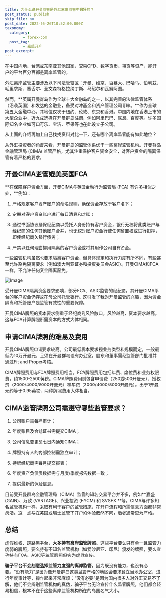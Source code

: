 ```yaml
---
title: 为什么说开曼监管是外汇离岸监管中最好的？
post_status: publish
skip_file: no
post_date: 2022-05-26T10:52:00.000Z
taxonomy:
  category:
        - forex-com
  post_tag:
        - 嘉盛开户
post_excerpt: 
---
```

在中国内地、台湾或东南亚其他国家，交易CFD、数字货币、期货等资产，能开户的平台百分百都是离岸监管的。

外汇离岸监管主要涉及以下司法管辖区：开曼、维京、百慕大、巴哈马、伯利兹、毛里求斯、塞舌尔、圣文森特格拉纳丁斯、马绍尔和瓦努阿图。

然而，**英属开曼群岛作为全球十大金融岛屿之一，以其完善的法律监管体系（沿袭英国）和发达的金融业，备受对冲基金和资产管理公司青睐。**作为全球第五大金融中心，其地位仅次于纽约、伦敦、东京和香港。中国内地在香港上市的大型企业中，近九成选择在开曼群岛注册，例如阿里巴巴、联想、百度等。许多国际知名企业如可口可乐、宝洁、苹果等也在此设立子公司。

从上面的介绍再加上自己找找资料对比一下，还有哪个离岸监管能有如此地位？

从外汇投资者的角度来看，开曼群岛的监管体系优于一些离岸监管机构。开曼群岛金融管理局 (CIMA) 监管严格，尤其注重保护客户资金安全，对客户资金的隔离保管有着严格的要求。

## 开曼CIMA监管媲美英国FCA

**在保障客户资金方面，开曼CIMA与英国金融行为监管局 (FCA) 有许多相似之处，**例如：

1. 严格规定客户资产账户的命名规则，确保资金存放于客户名下；

1. 定期对客户资金账户进行每日清算和对账；

1. 通过书面协议确保经纪商以受托人身份持有客户资金，银行无权将此类账户与经纪商的任何其他账户合并，也无权对账户资金行使任何留置权或进行扣押，即使经纪商欠银行债务；

1. 严禁以任何理由挪用隔离的客户资金或将其用作公司自有资金。

一些监管机构虽然也要求隔离客户资金，但具体规定和执行力度有所不同，有些甚至允许豁免隔离要求（例如澳大利亚证券和投资委员会ASIC）。开曼CIMA和FCA一样，不允许任何资金隔离豁免。

![Image](https://prod-files-secure.s3.us-west-2.amazonaws.com/39ed1227-6d7d-4570-be36-9ccd4a2c4241/bd849744-3fcb-4a37-8312-357962c8f065/image.png?X-Amz-Algorithm=AWS4-HMAC-SHA256&X-Amz-Content-Sha256=UNSIGNED-PAYLOAD&X-Amz-Credential=ASIAZI2LB466WAARCB6O%2F20250717%2Fus-west-2%2Fs3%2Faws4_request&X-Amz-Date=20250717T101336Z&X-Amz-Expires=3600&X-Amz-Security-Token=IQoJb3JpZ2luX2VjEFkaCXVzLXdlc3QtMiJGMEQCIEGfjRSePznFnxBdHmdM0Eztq8ebQK3W5erI19H65TkEAiB9QKNTVvEBkA2Da%2Beiz7TbfLMXn2%2BOUAMVgaFtTD%2F0QSr%2FAwhyEAAaDDYzNzQyMzE4MzgwNSIMuse4qfHaYNpWFCD6KtwDuqAq76kWXcYYLb9ruLgBv0JCeD0FdJgiO9idyyJV%2B6%2FOEQC7D37HwGJRG%2BtWtO1WuEuiB2v3wadJj7wDoPc3ZRdzvmGgFj8TahAycsigDkcUq%2FWpXDikSVN75EfN5Z75MGJavrV4CX3oEBs5wM8u3vJAF%2Bve%2FcOIOFlafDNVfG%2BOF07tZiYVFubJR4p7pTi%2FPPu0epgNIqsgCq2OAKGs%2B80V0QqIEQrfkYCJ9Q339udlU0sCk73UnumfE4MEFTo5djSBmpT%2F1y0wIJQqcz1tQSWIXKVpSK9Z7Ah6qPGbif4kSW42VMZvdwvzgy8iGTj49JoyK%2FC1Tp7OpkuNVZ5v10XZtk7iRAyEIWOswA0S9ne6tUjAf7H3arnx7LDe0GkOqkUeupFrhGpTew3R8IwU%2BjyLUGyY0levbjs2WrD42ZwvpbzKc6045Ghc25RlpFJu%2FBLXpuoHjvPwGAwVlU%2BgvRUgyVIdSAU4Muof7AFzBsojm3TbMSlMt0JvO4OzlgzWPjTCOuN9cacf%2F7zLW4NpPd3eI8TYHMeOBagJRbJYV4qRQ79cgCauQwATbby1hBdpttERICz%2FmjRWCVK07OuLbT3S6z8TvBw5PePpunm09QGzbO%2BhjKGHztAr61Iw9PfiwwY6pgEtrtGTB1lXxYFaglUG%2Bu367riOvtOmtVXuOc6SR%2FQr84Qlw%2BKhDfNtSTXvX%2FT2uVsPguAIkhBqpexwuLMFa9mp4uxt5cOW90Y80Rwk0%2BZ75LTvXAdK2A%2BrnGQadR93pyxqcvGi0E8N5yHwYEgPL2wOb10rjBhhk5TKcxrTeEiNkY1j6VA%2BzniWcqjbIpDqAWQ1CoWXLIVcrhb3EDRD5RhpOhp7ITVh&X-Amz-Signature=0d0f2560554d90c699fd48171325921fc142fd217e2275afdcb7f0fedc821feb&X-Amz-SignedHeaders=host&x-amz-checksum-mode=ENABLED&x-id=GetObject)

受开曼CIMA隔离资金要求影响，部分FCA、ASIC监管的经纪商，其开曼CIMA平台的客户资金仍存放在母公司托管银行。这引发了我对开曼监管的兴趣，因为资金隔离和托管账户是监管有效性的重要保障。

开曼CIMA牌照的资本要求侧重于经纪商的风险敞口，风险越高，资本要求越高。这与FCA计算牌照所需资本的方式大体相同。

## **申请CIMA牌照的难易及费用**

开曼CIMA牌照申请要求较高。公司最低资本要求视业务类型和规模而定，一般最低为10万开曼元，且须在开曼群岛设有办公室，股东和董事需经监管部门批准并通过Fit and Proper考核。

CIMA牌照费用与FCA牌照费用相当。FCA牌照费用包括年费、席位费和业务权限费，约1500-2500英镑。CIMA牌照费用则包含申请费（250或500开曼元）、授权费（2000/4000/8000开曼元）和年费（2000/4000/8000开曼元）。由于1开曼元约等于0.95英镑，两种牌照费用大体相当。

## CIMA监管牌照公司需遵守哪些监管要求？

1. 公司账户需每年审计；

1. 年度账目及合规证书需提交CIMA；

1. 公司信息变更须七日内通知CIMA；

1. 牌照持有人的内部控制需独立审计；

1. 持牌经纪商需每月提交报表；

1. 年度资产负债表数据需与月度/季度报告数据一致；

1. 提供最新的保险信息。

目前受开曼群岛金融管理局（CIMA）监管的知名交易平台并不多，例如**嘉盛 (GAIN)、万致 (VANTAGE)、兴业投资 (HYCM) 和 SVSFX **等。CIMA与许多知名监管机构一样，采取有利于客户的监管措施，在开户流程和所需信息方面都非常灵活。这一点与在英国或瑞士监管下开户的体验截然不同，后者通常更为严格。

## 总结

虚假维权、跑路黑平台，**大多持有离岸监管牌照**。这些平台要么只有单一且监管力度弱的牌照，要么持有不知名监管机构（如爱沙尼亚、印尼）颁发的牌照，要么宣称持有FCA、ASIC等监管牌照但实为虚假宣传。

**骗子平台不会刻意选择监管力度强的离岸监管**，因为既没有能力，也没有必要。“没有能力”是因为像开曼群岛这类监管严格的地区会要求设立当地办公室、进行年度审计等，操作起来非常麻烦；“没有必要”是因为国内很多人对外汇交易不了解，他们不会辨别监管机构的真伪，骗子平台无论宣传什么监管牌照，他们都会轻易相信，根本不在乎这些离岸监管机构所在的岛国名气大小。
